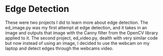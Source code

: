 # Edge Detection
These were two projects I did to learn more about edge detection. The ed_image.py was my first attempt at edge detection, and it takes in an image and outputs that image with the Canny filter from the OpenCV library applied to it. The second project, ed_video.py, dealth with very similar code but now instead of using an image, I decided to use the webcam on my laptop and detect edges through the webcams video. 
